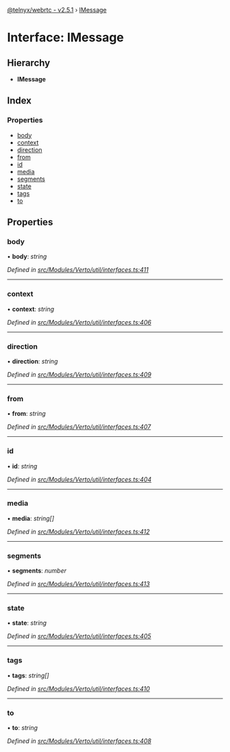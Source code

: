 [@telnyx/webrtc - v2.5.1](../README.md) › [IMessage](imessage.md)

# Interface: IMessage

## Hierarchy

* **IMessage**

## Index

### Properties

* [body](imessage.md#body)
* [context](imessage.md#context)
* [direction](imessage.md#direction)
* [from](imessage.md#from)
* [id](imessage.md#id)
* [media](imessage.md#media)
* [segments](imessage.md#segments)
* [state](imessage.md#state)
* [tags](imessage.md#tags)
* [to](imessage.md#to)

## Properties

###  body

• **body**: *string*

*Defined in [src/Modules/Verto/util/interfaces.ts:411](https://github.com/team-telnyx/webrtc/blob/main/packages/js/src/Modules/Verto/util/interfaces.ts#L411)*

___

###  context

• **context**: *string*

*Defined in [src/Modules/Verto/util/interfaces.ts:406](https://github.com/team-telnyx/webrtc/blob/main/packages/js/src/Modules/Verto/util/interfaces.ts#L406)*

___

###  direction

• **direction**: *string*

*Defined in [src/Modules/Verto/util/interfaces.ts:409](https://github.com/team-telnyx/webrtc/blob/main/packages/js/src/Modules/Verto/util/interfaces.ts#L409)*

___

###  from

• **from**: *string*

*Defined in [src/Modules/Verto/util/interfaces.ts:407](https://github.com/team-telnyx/webrtc/blob/main/packages/js/src/Modules/Verto/util/interfaces.ts#L407)*

___

###  id

• **id**: *string*

*Defined in [src/Modules/Verto/util/interfaces.ts:404](https://github.com/team-telnyx/webrtc/blob/main/packages/js/src/Modules/Verto/util/interfaces.ts#L404)*

___

###  media

• **media**: *string[]*

*Defined in [src/Modules/Verto/util/interfaces.ts:412](https://github.com/team-telnyx/webrtc/blob/main/packages/js/src/Modules/Verto/util/interfaces.ts#L412)*

___

###  segments

• **segments**: *number*

*Defined in [src/Modules/Verto/util/interfaces.ts:413](https://github.com/team-telnyx/webrtc/blob/main/packages/js/src/Modules/Verto/util/interfaces.ts#L413)*

___

###  state

• **state**: *string*

*Defined in [src/Modules/Verto/util/interfaces.ts:405](https://github.com/team-telnyx/webrtc/blob/main/packages/js/src/Modules/Verto/util/interfaces.ts#L405)*

___

###  tags

• **tags**: *string[]*

*Defined in [src/Modules/Verto/util/interfaces.ts:410](https://github.com/team-telnyx/webrtc/blob/main/packages/js/src/Modules/Verto/util/interfaces.ts#L410)*

___

###  to

• **to**: *string*

*Defined in [src/Modules/Verto/util/interfaces.ts:408](https://github.com/team-telnyx/webrtc/blob/main/packages/js/src/Modules/Verto/util/interfaces.ts#L408)*
